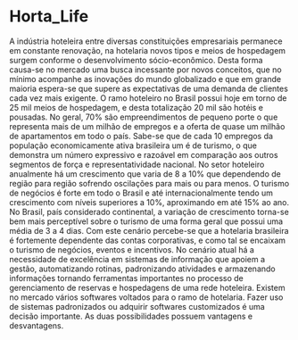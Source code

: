 # Horta_Life
<p>A indústria hoteleira entre diversas constituições empresariais permanece em constante renovação, na hotelaria novos tipos e meios de hospedagem surgem conforme o desenvolvimento sócio-econômico. Desta forma causa-se no mercado uma busca incessante por novos conceitos, que no mínimo acompanhe as inovações do mundo globalizado e que em grande maioria espera-se que supere as expectativas de uma demanda de clientes cada vez mais exigente. O ramo hoteleiro no Brasil possui hoje em torno de 25 mil meios de hospedagem, e desta totalização 20 mil são hotéis e pousadas. No geral, 70% são empreendimentos de pequeno porte o que representa mais de um milhão de empregos e a oferta de quase um milhão de apartamentos em todo o país. Sabe-se que de cada 10 empregos da população economicamente ativa brasileira um é de turismo, o que demonstra um número expressivo e razoável em comparação aos outros segmentos de força e representatividade nacional. No setor hoteleiro anualmente há um crescimento que varia de 8 a 10% que dependendo de região para região sofrendo oscilações para mais ou para menos. O turismo de negócios é forte em todo o Brasil e até internacionalmente tendo um crescimento com níveis superiores a 10%, aproximando em até 15% ao ano. No Brasil, país considerado continental, a variação de crescimento torna-se bem mais perceptível sobre o turismo de uma forma geral que possui uma média de 3 a 4 dias. Com este cenário percebe-se que a hotelaria brasileira é fortemente dependente das contas corporativas, e como tal se encaixam o turismo de negócios, eventos e incentivos. No cenário atual há a necessidade de excelência em sistemas de informação que apoiem a gestão, automatizando rotinas, padronizando atividades e armazenando informações tornando ferramentas importantes no processo de gerenciamento de reservas e hospedagens de uma rede hoteleira. Existem no mercado vários softwares voltados para o ramo de hotelaria. Fazer uso de sistemas padronizados ou adquirir softwares customizados é uma decisão importante. As duas possibilidades possuem vantagens e desvantagens.</p>
